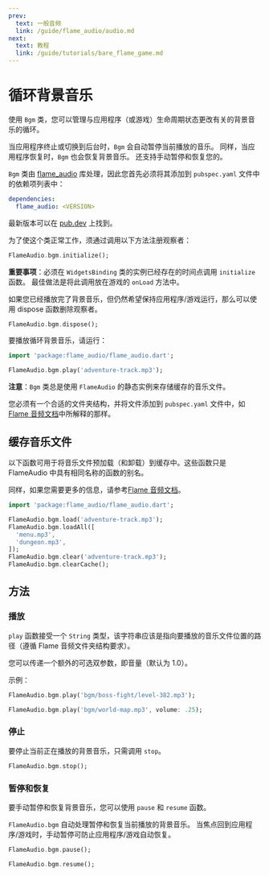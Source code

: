 ```yaml
---
prev:
  text: 一般音频
  link: /guide/flame_audio/audio.md
next:
  text: 教程
  link: /guide/tutorials/bare_flame_game.md
---
```


# 循环背景音乐

使用 `Bgm` 类，您可以管理与应用程序（或游戏）生命周期状态更改有关的背景音乐的循环。

当应用程序终止或切换到后台时，`Bgm` 会自动暂停当前播放的音乐。 同样，当应用程序恢复时，`Bgm` 也会恢复背景音乐。 还支持手动暂停和恢复您的。

`Bgm` 类由 [flame_audio](https://github.com/flame-engine/flame_audio) 库处理，因此您首先必须将其添加到 `pubspec.yaml` 文件中的依赖项列表中：

```yaml
dependencies:
  flame_audio: <VERSION>
```

最新版本可以在 [pub.dev](https://pub.dev/packages/flame_audio/install) 上找到。

为了使这个类正常工作，须通过调用以下方法注册观察者：

```dart
FlameAudio.bgm.initialize();
```

**重要事项**：必须在 `WidgetsBinding` 类的实例已经存在的时间点调用 `initialize` 函数。 最佳做法是将此调用放在游戏的 `onLoad` 方法中。 

如果您已经播放完了背景音乐，但仍然希望保持应用程序/游戏运行，那么可以使用 dispose 函数删除观察者。

```dart
FlameAudio.bgm.dispose();
```

要播放循环背景音乐，请运行：

```dart
import 'package:flame_audio/flame_audio.dart';

FlameAudio.bgm.play('adventure-track.mp3');
```

**注意**：`Bgm` 类总是使用 `FlameAudio` 的静态实例来存储缓存的音乐文件。

您必须有一个合适的文件夹结构，并将文件添加到 `pubspec.yaml` 文件中，如[Flame 音频文档](audio.md)中所解释的那样。

## 缓存音乐文件

以下函数可用于将音乐文件预加载（和卸载）到缓存中。这些函数只是 FlameAudio 中具有相同名称的函数的别名。

同样，如果您需要更多的信息，请参考[Flame 音频文档](audio.md)。

```dart
import 'package:flame_audio/flame_audio.dart';

FlameAudio.bgm.load('adventure-track.mp3');
FlameAudio.bgm.loadAll([
  'menu.mp3',
  'dungeon.mp3',
]);
FlameAudio.bgm.clear('adventure-track.mp3');
FlameAudio.bgm.clearCache();
```

## 方法

### 播放

`play` 函数接受一个 `String` 类型，该字符串应该是指向要播放的音乐文件位置的路径（遵循 Flame 音频文件夹结构要求）。

您可以传递一个额外的可选双参数，即音量（默认为 1.0）。

示例：

```dart
FlameAudio.bgm.play('bgm/boss-fight/level-382.mp3');
```

```dart
FlameAudio.bgm.play('bgm/world-map.mp3', volume: .25);
```

### 停止

要停止当前正在播放的背景音乐，只需调用 `stop`。

```dart
FlameAudio.bgm.stop();
```

### 暂停和恢复

要手动暂停和恢复背景音乐，您可以使用 `pause` 和 `resume` 函数。

`FlameAudio.bgm` 自动处理暂停和恢复当前播放的背景音乐。 当焦点回到应用程序/游戏时，手动暂停可防止应用程序/游戏自动恢复。

```dart
FlameAudio.bgm.pause();
```

```dart
FlameAudio.bgm.resume();
```
